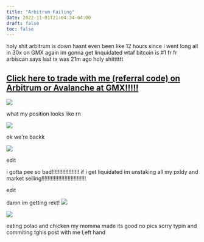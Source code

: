 ```yaml
---
title: "Arbitrum Failing"
date: 2022-11-01T21:04:34-04:00
draft: false
toc: false
---
```


holy shit arbitrum is down hasnt even been like 12 hours since i went long all in 30x on GMX again im gonna get linquidated wtaf bitcoin is #1 fr fr arbiscan says last tx was 21m ago holy shitttttt

## [Click here to trade with me (referral code) on Arbitrum or Avalanche at GMX!!!!!](https://share.gmx.io/api/s?id=krfwoao8sxwvp0pevyuo&ref=boro)  

![](/msedge_TdOzY9wpjv.png)  

what my position looks like rn  

![](/msedge_cwzQSaiYko.png)  


ok we're backk

![](/msedge_sltNqJn5KU.gif)  


edit  

i gotta pee so bad!!!!!!!!!!!!!!!!!! if i get liquidated im unstaking all my pxldy and market selling!!!!!!!!!!!!!!!!!!!!!!!!!!!!!  


edit

damn im getting rekt! ![](https://www.tradingview.com/x/nyfhORYi/)


![](/msedge_EZcrtKgp3b.png)  


eating polao and chicken my momma made its good no pics sorry typin and commiting tghis post with me l;eft hand